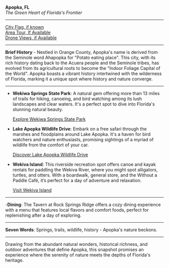**Apopka, FL**  
*The Green Heart of Florida's Frontier*

---

[City Flag, if known](https://www.google.com/search?tbm=isch&q=Apopka+FL+Flag+Picture)  
[Area Tour, If Available](https://www.youtube.com/results?search_query=Apopka+FL+4k+tour)  
[Drone Views, if Available](https://www.youtube.com/results?search_query=Apopka+FL+4k+drone)

---

**Brief History** - Nestled in Orange County, Apopka's name is derived from the Seminole word Ahapopka for "Potato eating place". This city, with its rich history dating back to the Acuera people and the Seminole tribes, has evolved from its agricultural roots to become the "Indoor Foliage Capital of the World". Apopka boasts a vibrant history intertwined with the wilderness of Florida, marking it a unique spot where history and nature converge.

---

- **Wekiwa Springs State Park**: A natural gem offering more than 13 miles of trails for hiking, canoeing, and bird watching among its lush landscapes and clear waters. It's a perfect spot to dive into Florida's stunning natural beauty.

  [Explore Wekiwa Springs State Park](https://www.youtube.com/results?search_query=Wekiwa+Springs+State+Park+Apopka)

- **Lake Apopka Wildlife Drive**: Embark on a free safari through the marshes and floodplains around Lake Apopka. It's a haven for bird watchers and nature enthusiasts, promising sightings of a myriad of wildlife from the comfort of your car.

  [Discover Lake Apopka Wildlife Drive](https://www.youtube.com/results?search_query=Lake+Apopka+Wildlife+Drive)

- **Wekiva Island**: This riverside recreation spot offers canoe and kayak rentals for paddling the Wekiva River, where you might spot alligators, turtles, and otters. With a boardwalk, general store, and the Without a Paddle Café, it’s perfect for a day of adventure and relaxation.

  [Visit Wekiva Island](https://www.youtube.com/results?search_query=Wekiva+Island+Apopka)

---

-**Dining**: The Tavern at Rock Springs Ridge offers a cozy dining experience with a menu that features local flavors and comfort foods, perfect for replenishing after a day of exploring.

---

**Seven Words**: Springs, trails, wildlife, history - Apopka's nature beckons.

---

Drawing from the abundant natural wonders, historical richness, and outdoor adventures that define Apopka, this snapshot promises an experience where the serenity of nature meets the depths of Florida's heritage.